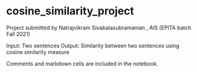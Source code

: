 # cosine_similarity_project

Project submitted by Natrajvikram Sivabalasubramanian , AIS (EPITA batch Fall 2021)

Input: Two sentences
Output: Similarity between two sentences using cosine similarity measure

Comments and markdown cells are included in the notebook.

